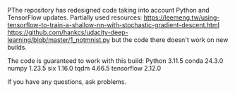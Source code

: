 РThe repository has redesigned code taking into account Python and TensorFlow updates. 
Partially used resources:
https://leemeng.tw/using-tensorflow-to-train-a-shallow-nn-with-stochastic-gradient-descent.html
https://github.com/hankcs/udacity-deep-learning/blob/master/1_notmnist.py
but the code there doesn't work on new builds.

The code is guaranteed to work with this build:
Python 3.11.5
conda 24.3.0
numpy 1.23.5
six 1.16.0
tqdm 4.66.5
tensorflow 2.12.0

If you have any questions, ask problems.
